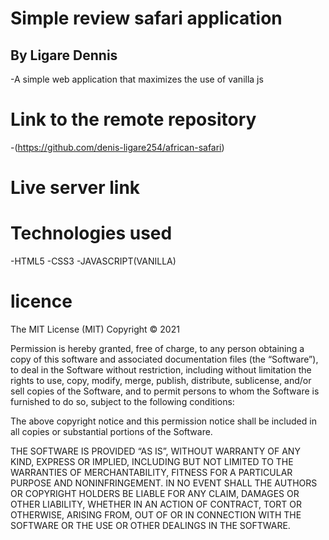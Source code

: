 # Simple review safari application
## By Ligare Dennis
-A simple web application that maximizes the use of vanilla js


# Link to the remote repository
-(https://github.com/denis-ligare254/african-safari)

# Live server link

# Technologies used
-HTML5
-CSS3
-JAVASCRIPT(VANILLA)


# licence 
The MIT License (MIT)
Copyright © 2021 <dennis Ligare>

Permission is hereby granted, free of charge, to any person obtaining a copy of this software and associated documentation files (the “Software”), to deal in the Software without restriction, including without limitation the rights to use, copy, modify, merge, publish, distribute, sublicense, and/or sell copies of the Software, and to permit persons to whom the Software is furnished to do so, subject to the following conditions:

The above copyright notice and this permission notice shall be included in all copies or substantial portions of the Software.

THE SOFTWARE IS PROVIDED “AS IS”, WITHOUT WARRANTY OF ANY KIND, EXPRESS OR IMPLIED, INCLUDING BUT NOT LIMITED TO THE WARRANTIES OF MERCHANTABILITY, FITNESS FOR A PARTICULAR PURPOSE AND NONINFRINGEMENT. IN NO EVENT SHALL THE AUTHORS OR COPYRIGHT HOLDERS BE LIABLE FOR ANY CLAIM, DAMAGES OR OTHER LIABILITY, WHETHER IN AN ACTION OF CONTRACT, TORT OR OTHERWISE, ARISING FROM, OUT OF OR IN CONNECTION WITH THE SOFTWARE OR THE USE OR OTHER DEALINGS IN THE SOFTWARE.